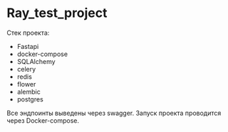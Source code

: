 # Ray_test_project
Стек проекта:
- Fastapi
- docker-compose
- SQLAlchemy
- celery
- redis
- flower
- alembic
- postgres

Все эндпоинты выведены через swagger. Запуск проекта проводится через Docker-compose.